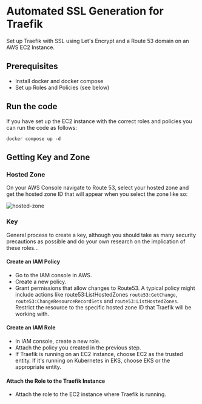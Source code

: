 # Automated SSL Generation for Traefik
Set up Traefik with SSL using Let's Encrypt and a Route 53 domain on an AWS EC2 Instance.

## Prerequisites
- Install docker and docker compose
- Set up Roles and Policies (see below)

## Run the code
If you have set up the EC2 instance with the correct roles and policies you can run the code as follows:
```
docker compose up -d
```
## Getting Key and Zone

### Hosted Zone
On your AWS Console navigate to Route 53, select your hosted zone and get the hosted zone ID that will appear when you 
select the zone like so:

![hosted-zone](images/hosted-zone-id.png)

### Key
General process to create a key, although you should take as many security precautions as possible and do your own 
research on the implication of these roles...
#### Create an IAM Policy
- Go to the IAM console in AWS. 
- Create a new policy. 
- Grant permissions that allow changes to Route53. A typical policy might include actions like route53:ListHostedZones
  `route53:GetChange`, `route53:ChangeResourceRecordSets` and `route53:ListHostedZones`. Restrict the resource to the 
specific hosted zone ID that Traefik will be working with.
#### Create an IAM Role
- In IAM console, create a new role.
- Attach the policy you created in the previous step. 
- If Traefik is running on an EC2 instance, choose EC2 as the trusted entity. If it's running on Kubernetes in EKS, 
choose EKS or the appropriate entity.
#### Attach the Role to the Traefik Instance
- Attach the role to the EC2 instance where Traefik is running.